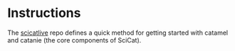 # Instructions 

The [scicatlive](https://github.com/SciCatProject/scicatlive#readme) repo defines a quick method for getting started with catamel and catanie (the core components of SciCat).







